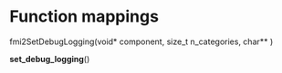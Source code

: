 
# Function mappings


fmi2SetDebugLogging(void* component, size_t n_categories, char** )

__set_debug_logging__()